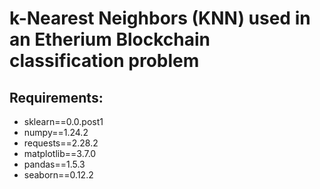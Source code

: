 # k-Nearest Neighbors (KNN) used in an Etherium Blockchain classification problem


## Requirements:
* sklearn==0.0.post1 
* numpy==1.24.2
* requests==2.28.2
* matplotlib==3.7.0
* pandas==1.5.3 
* seaborn==0.12.2



